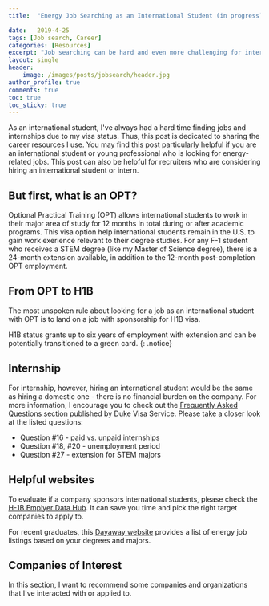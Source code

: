 ```yaml
---
title:  "Energy Job Searching as an International Student (in progress)"

date:   2019-4-25
tags: [Job search, Career]
categories: [Resources]
excerpt: "Job searching can be hard and even more challenging for international students. Here is a summary of different job searching resources with explanation on the working visa issues."
layout: single
header:
    image: /images/posts/jobsearch/header.jpg
author_profile: true
comments: true
toc: true
toc_sticky: true
---
```

<div id="fb-root"></div>
<script async defer crossorigin="anonymous" src="https://connect.facebook.net/en_US/sdk.js#xfbml=1&version=v3.3"></script>

As an international student, I've always had a hard time finding jobs and internships due to my visa status. Thus, this post is dedicated to sharing the career resources I use. You may find this post particularly helpful if you are an international student or young professional who is looking for energy-related jobs. This post can also be helpful for recruiters who are considering hiring an international student or intern.

## But first, what is an OPT?
Optional Practical Training (OPT) allows international students to work in their major area of study for 12 months in total during or after academic programs. This visa option help international students remain in the U.S. to gain work exerience relevant to their degree studies. For any F-1 student who receives a STEM degree (like my Master of Science degree), there is a 24-month extension available, in addition to the 12-month post-completion OPT employment. 

## From OPT to H1B
The most unspoken rule about looking for a job as an international student with OPT is to land on a job with sponsorship for H1B visa. 

H1B status grants up to six years of employment with extension and can be potentially transitioned to a green card. 
{: .notice}


## Internship
For internship, however, hiring an international student would be the same as hiring a domestic one - there is no financial burden on the company. For more information, I encourage you to check out the [Frequently Asked Questions section]( https://visaservices.duke.edu/categories/f1/opt) published by Duke Visa Service. Please take a closer look at the listed questions:
- Question #16 - paid vs. unpaid internships
- Question #18, #20 - unemployment period
- Question #27 - extension for STEM majors

## Helpful websites
To evaluate if a company sponsors international students, please check the [H-1B Emplyer Data Hub](https://www.uscis.gov/h-1b-data-hub). It can save you time and pick the right target companies to apply to.

For recent graduates, this [Dayaway website](https://www.dayawaycareers.com/entry-level-renewable-energy-jobs-search/) provides a list of energy job listings based on your degrees and majors.


## Companies of Interest
In this section, I want to recommend some companies and organizations that I've interacted with or applied to.


<div class="fb-comments" data-href="https://xjessiex.netlify.com/resources/jobsearch/" data-width="" data-numposts="5"></div>